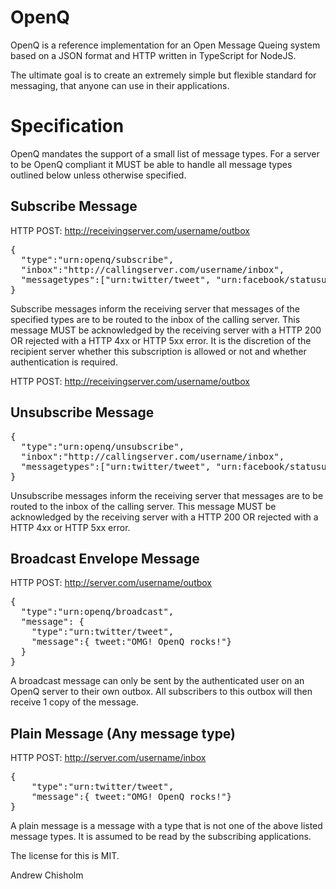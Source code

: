 OpenQ
======

OpenQ is a reference implementation for an Open Message Queing system based on a JSON format and HTTP written in TypeScript for NodeJS. 

The ultimate goal is to create an extremely simple but flexible standard for messaging, that anyone can use in their applications.

Specification
=============

OpenQ mandates the support of a small list of message types. For a server to be OpenQ compliant it MUST be able to handle all message types outlined below unless otherwise specified.

Subscribe Message
-----------------

HTTP POST: http://receivingserver.com/username/outbox
<pre>
{ 
  "type":"urn:openq/subscribe",
  "inbox":"http://callingserver.com/username/inbox",
  "messagetypes":["urn:twitter/tweet", "urn:facebook/statusupdate"]
}
</pre>

Subscribe messages inform the receiving server that messages of the specified types are to be routed to the inbox of the calling server. 
This message MUST be acknowledged by the receiving server with a HTTP 200 OR rejected with a HTTP 4xx or HTTP 5xx error.
It is the discretion of the recipient server whether this subscription is allowed or not and whether authentication is required.

HTTP POST: http://receivingserver.com/username/outbox

Unsubscribe Message
-------------------

<pre>
{ 
  "type":"urn:openq/unsubscribe",
  "inbox":"http://callingserver.com/username/inbox",
  "messagetypes":["urn:twitter/tweet", "urn:facebook/statusupdate"]
}
</pre>

Unsubscribe messages inform the receiving server that messages are to be routed to the inbox of the calling server. 
This message MUST be acknowledged by the receiving server with a HTTP 200 OR rejected with a HTTP 4xx or HTTP 5xx error.


Broadcast Envelope Message
-----------------

HTTP POST: http://server.com/username/outbox

<pre>
{ 
  "type":"urn:openq/broadcast",
  "message": {
	"type":"urn:twitter/tweet",
    "message":{ tweet:"OMG! OpenQ rocks!"}
  }
}
</pre>

A broadcast message can only be sent by the authenticated user on an OpenQ server to their own outbox. All subscribers to this outbox will then receive 1 copy of the message.


Plain Message (Any message type)
-----------------

HTTP POST: http://server.com/username/inbox

<pre>
{ 
    "type":"urn:twitter/tweet",
    "message":{ tweet:"OMG! OpenQ rocks!"}
}
</pre>

A plain message is a message with a type that is not one of the above listed message types. 
It is assumed to be read by the subscribing applications.



The license for this is MIT.

Andrew Chisholm